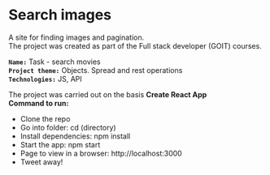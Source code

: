 # Search images
A site for finding images and pagination.<br>
The project was created as part of the Full stack developer (GOIT) courses. <br>

<b>`Name:`</b> Task - search movies<br>
<b>`Project theme:`</b> Objects. Spread and rest operations <br>
<b>`Technologies:`</b> JS, API <br>

The project was carried out on the basis **Create React App** </br>
**Command to run:** 
- Clone the repo
- Go into folder: cd (directory)
- Install dependencies: npm install
- Start the app: npm start
- Page to view in a browser: http://localhost:3000
- Tweet away!
